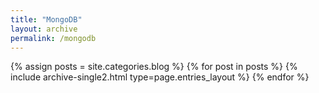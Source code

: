 ```yaml
---
title: "MongoDB"
layout: archive
permalink: /mongodb
---
```


{% assign posts = site.categories.blog %}
{% for post in posts %} {% include archive-single2.html type=page.entries_layout %} {% endfor %}
